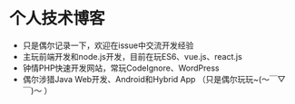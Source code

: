 # 个人技术博客

- 只是偶尔记录一下，欢迎在issue中交流开发经验
- 主玩前端开发和node.js开发，目前在玩ES6、vue.js、react.js
- 钟情PHP快速开发网站，常玩CodeIgnore、WordPress
- 偶尔涉猎Java Web开发、Android和Hybrid App  （只是偶尔玩玩~(～￣▽￣)～ ）

